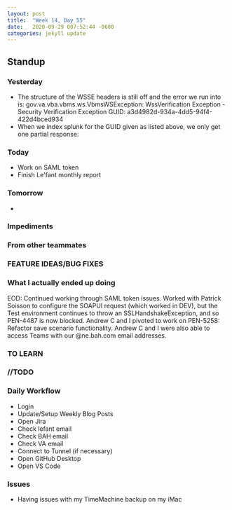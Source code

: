 ```yaml
---
layout: post
title:  "Week 14, Day 55"
date:   2020-09-29 007:52:44 -0600
categories: jekyll update
---
```


## Standup

### Yesterday
* The structure of the WSSE headers is still off and the error we run into is:
       gov.va.vba.vbms.ws.VbmsWSException: WssVerification Exception - Security Verification Exception GUID: a3d4982d-934a-4dd5-94f4-422d4bced934
* When we index splunk for the GUID given as listed above, we only get one partial response:

### Today
* Work on SAML token
* Finish Le'fant monthly report
   
### Tomorrow
* 
  
### Impediments
  
### From other teammates

### FEATURE IDEAS/BUG FIXES


### What I actually ended up doing
EOD: Continued working through SAML token issues. Worked with Patrick Soisson to configure the SOAPUI request (which worked in DEV), but the Test environment continues to throw an SSLHandshakeException, and so PEN-4487 is now blocked. Andrew C and I pivoted to work on PEN-5258: Refactor save scenario functionality. Andrew C and I were also able to access Teams with our @ne.bah.com email addresses. 

### TO LEARN
  
### //TODO

### Daily Workflow
* Login
* Update/Setup Weekly Blog Posts
* Open Jira
* Check lefant email
* Check BAH email
* Check VA email
* Connect to Tunnel (if necessary)
* Open GitHub Desktop
* Open VS Code
  
### Issues
* Having issues with my TimeMachine backup on my iMac



